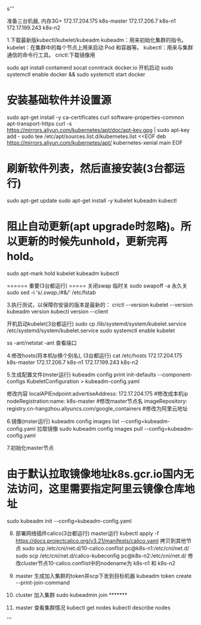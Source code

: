 s'''

准备三台机器, 内存3G+
172.17.204.175 k8s-master
172.17.206.7 k8s-n1
172.17.199.243 k8s-n2

1.下载最新版kubectl/kubelet/kubeadm
kubeadm：用来初始化集群的指令。
kubelet：在集群中的每个节点上用来启动 Pod 和容器等。
kubectl：用来与集群通信的命令行工具。
crictl:下载镜像用

sudo apt install containerd socat conntrack docker.io
开机启动
sudo systemctl enable docker && sudo systemctl start docker 

# 安装基础软件并设置源
sudo apt-get install -y ca-certificates curl software-properties-common apt-transport-https
curl -s https://mirrors.aliyun.com/kubernetes/apt/doc/apt-key.gpg | sudo apt-key add -
sudo tee /etc/apt/sources.list.d/kubernetes.list <<EOF
deb https://mirrors.aliyun.com/kubernetes/apt/ kubernetes-xenial main
EOF

# 刷新软件列表，然后直接安装(3台都运行)
sudo apt-get update
sudo apt-get install -y kubelet kubeadm kubectl

# 阻止自动更新(apt upgrade时忽略)。所以更新的时候先unhold，更新完再hold。
sudo apt-mark hold kubelet kubeadm kubectl

====== 重要(3台都运行) =====
关闭swap
临时关
sudo swapoff -a
永久关
sudo sed -i 's/.*swap.*/#&/' /etc/fstab

3.执行测试，以保障你安装的版本是最新的：
crictl --version
kubelet --version
kubeadm version
kubectl version --client

开机启动kubelet(3台都运行)
sudo cp /lib/systemd/system/kubelet.service /etc/systemd/system/kubelet.service
sudo systemctl enable kubelet

ss -ant/netstat -ant 查看端口

4.修改hosts(将本机Ip换个别名), (3台都运行)
cat /etc/hosts
172.17.204.175 k8s-master
172.17.206.7 k8s-n1
172.17.199.243 k8s-n2


5.生成配置文件(mster运行)
kubeadm config print init-defaults --component-configs KubeletConfiguration > kubeadm-config.yaml

修改内容
localAPIEndpoint:advertiseAddress: 172.17.204.175 #修改成本机ip
nodeRegistration:name: k8s-master #修改master节点名
imageRepository: registry.cn-hangzhou.aliyuncs.com/google_containers   #修改为阿里云地址

6.镜像(mster运行)
kubeadm config images list --config=kubeadm-config.yaml
拉取镜像
sudo kubeadm config images pull --config=kubeadm-config.yaml

7.初始化master节点
# 由于默认拉取镜像地址k8s.gcr.io国内无法访问，这里需要指定阿里云镜像仓库地址
sudo kubeadm init --config=kubeadm-config.yaml

8. 部署网络插件calico(3台都运行)
master运行
kubectl apply -f https://docs.projectcalico.org/v3.21/manifests/calico.yaml
拷贝到其他节点
sudo scp /etc/cni/net.d/10-calico.conflist pc@k8s-n1:/etc/cni/net.d/
sudo scp /etc/cni/net.d/calico-kubeconfig pc@k8s-n2:/etc/cni/net.d/
修改cluster节点10-calico.conflist中的nodename为 k8s-n1 和 k8s-n2

9. master 生成加入集群的token并scp下发到目标机器
kubeadm token create --print-join-command

10. cluster 加入集群
sudo kubeadmin join *******

11. master 查看集群情况
kubectl get nodes
kubectl describe nodes



'''
